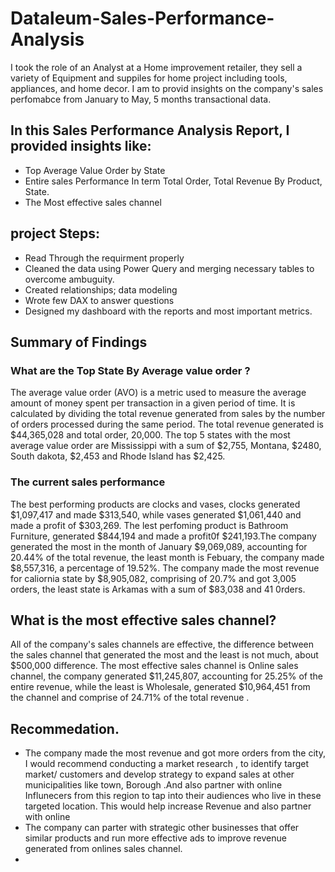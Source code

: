 # Dataleum-Sales-Performance-Analysis
I took the role of an Analyst at a Home improvement retailer, they sell a variety of Equipment and suppiles for home project including tools, appliances, and home decor. I am to provid insights on the company's sales perfomabce from January to May, 5 months transactional data.

## In this Sales Performance Analysis Report, I provided insights like:
* Top Average Value Order by State 
* Entire sales Performance In term Total Order, Total Revenue By Product, State.
* The Most effective sales channel

## project Steps:
* Read Through the requirment properly
* Cleaned the data using Power Query and merging necessary tables to overcome ambuguity.
* Created relationships; data modeling
* Wrote few DAX to answer questions
* Designed my dashboard with the reports and most important metrics.





## Summary of Findings
### What are the Top State By Average value order ?

The average value order (AVO) is a metric used to measure the average amount of money spent per transaction in a given period of time. It is calculated by dividing the total revenue generated from sales by the number of orders processed during the same period.
The total revenue generated is $44,365,028 and total order, 20,000. The top 5 states with the most average value order are Mississippi with a sum of $2,755, Montana, $2480, South dakota, $2,453 and Rhode Island has $2,425.

### The current sales performance
The best performing products are clocks and vases, clocks generated $1,097,417 and made $313,540, while vases generated $1,061,440 and made a profit of $303,269. The lest perfoming product is Bathroom Furniture, generated $844,194 and made a profit0f $241,193.The company generated the most in the month of January $9,069,089, accounting for 20.44% of the total revenue, the least month is Febuary, the company made $8,557,316, a percentage of 19.52%. 
The company made the most revenue for caliornia state by $8,905,082, comprising of 20.7% and got 3,005 orders, the least state is Arkamas with a sum of $83,038 and 41 0rders.

## What is the most effective sales channel?
All of the company's sales channels are effective, the difference between the sales channel that generated the most and the least is not much, about $500,000 difference. The most effective sales channel is Online sales channel, the company generated $11,245,807, accounting for 25.25% of the entire revenue, while the least is Wholesale, generated $10,964,451 from the channel and comprise of 24.71% of the total revenue .

## Recommedation.
* The company made the most revenue and got more orders from the city, I would recommend conducting a market research , to identify target market/ customers and develop strategy to expand sales at other municipalities like town, Borough .And also partner with online Influnecers from this region to tap into their audiences who live in these targeted location. This would help increase Revenue and also partner with online 
* The company can parter with strategic other businesses that offer similar products and run more effective ads to improve revenue generated from onlines sales channel.
* 



